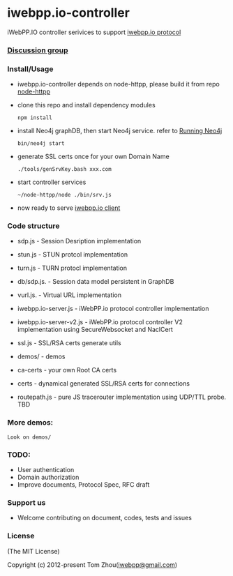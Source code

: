 # iwebpp.io-controller
iWebPP.IO controller serivices to support [iwebpp.io protocol](https://github.com/InstantWebP2P/iwebpp.io)


### [Discussion group](https://groups.google.com/d/forum/iwebpp)


### Install/Usage

* iwebpp.io-controller depends on node-httpp, please build it from repo [node-httpp](https://github.com/InstantWebP2P/node-httpp.git)

* clone this repo and install dependency modules

    ` npm install `

* install Neo4j graphDB, then start Neo4j service. refer to [Running Neo4j](https://github.com/neo4j/neo4j)

    ` bin/neo4j start `

* generate SSL certs once for your own Domain Name

    ` ./tools/genSrvKey.bash xxx.com `

* start controller services

    ` ~/node-httpp/node ./bin/srv.js `

* now ready to serve [iwebpp.io client](https://github.com/InstantWebP2P/iwebpp.io)


### Code structure

* sdp.js                 - Session Desription implementation
* stun.js                - STUN protcol implementation
* turn.js                - TURN protocl implementation
* db/sdp.js.             - Session data model persistent in GraphDB
* vurl.js.               - Virtual URL implementation

* iwebpp.io-server.js    - iWebPP.io protocol controller implementation
* iwebpp.io-server-v2.js - iWebPP.io protocol controller V2 implementation using SecureWebsocket and NaclCert

* ssl.js                 - SSL/RSA certs generate utils
* demos/                 - demos
* ca-certs               - your own Root CA certs
* certs                  - dynamical generated SSL/RSA certs for connections
* routepath.js           - pure JS tracerouter implementation using UDP/TTL probe. TBD

    
### More demos:

    Look on demos/


### TODO:

* User authentication
* Domain authorization
* Improve documents, Protocol Spec, RFC draft


### Support us

* Welcome contributing on document, codes, tests and issues


### License

(The MIT License)

Copyright (c) 2012-present Tom Zhou(iwebpp@gmail.com)
